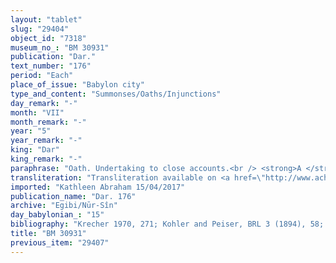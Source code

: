 ```yaml
---
layout: "tablet"
slug: "29404"
object_id: "7318"
museum_no_: "BM 30931"
publication: "Dar."
text_number: "176"
period: "Each"
place_of_issue: "Babylon city"
type_and_content: "Summonses/Oaths/Injunctions"
day_remark: "-"
month: "VII"
month_remark: "-"
year: "5"
year_remark: "-"
king: "Dar"
king_remark: "-"
paraphrase: "Oath. Undertaking to close accounts.<br /> <strong>A </strong>swears (<em>tam&ucirc;</em>) to <strong>B</strong> before Bēl, Nab&ucirc; and the <em>majesty</em> (<em>ad&ecirc;</em>) of king Darius that he will come (<em>alāku</em>) on the 21<sup>st</sup> day of D&ucirc;zu (IV) and will bring (<em>na&scaron;&ucirc;</em>)&nbsp; &hellip; of <strong><em>B</em></strong><em>&rsquo;s </em><em>brother</em> according to the written document (<em>&scaron;aṭāru</em>). He guarantees (<em>pūt</em>) for what <strong>C</strong> didn&rsquo;t give (<em>nadānu</em>) and will satisfy the claim (<em>harrānu ana &scaron;ēpē &scaron;a PN &scaron;akānu</em>) of <strong>B</strong>&rsquo;s brother<strong> D</strong>. Names of 3 witnesses and the scribe: Marduk-ul-īni/Nab&ucirc;-udammiq//Rab-ban&ecirc;<em>.</em><br /> &nbsp;<br /> <strong>A </strong>= Nab&ucirc;-uballiṭ/&hellip;//&Scaron;a-nā&scaron;i&scaron;u; <strong>B </strong>= Marduk-nāṣir-apli/Itti-Marduk-balāṭu//Egibi; <strong>C </strong>= Aplāya; <strong>D </strong>= Nādin"
transliteration: "Transliteration available on <a href=\"http://www.achemenet.com/fr/item/?/sources-textuelles/textes-par-regions/babylonie/babylone/1656031\" target=\"_blank\">Achemenet</a>"
imported: "Kathleen Abraham 15/04/2017"
publication_name: "Dar. 176"
archive: "Egibi/Nūr-Sîn"
day_babylonian_: "15"
bibliography: "Krecher 1970, 271; Kohler and Peiser, BRL 3 (1894), 58; Kienast 1988, 19; Sandowicz 2012, text O.164."
title: "BM 30931"
previous_item: "29407"
---
```

